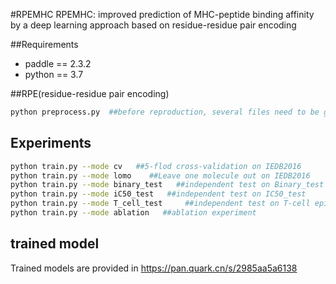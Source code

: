 #RPEMHC
RPEMHC: improved prediction of MHC-peptide binding affinity by a deep learning approach based on residue-residue pair encoding

##Requirements
* paddle == 2.3.2
* python == 3.7

##RPE(residue-residue pair encoding)
```bash
python preprocess.py  ##before reproduction, several files need to be generated by preprocess.py  
```

## Experiments
```bash
python train.py --mode cv   ##5-flod cross-validation on IEDB2016 
python train.py --mode lomo    ##Leave one molecule out on IEDB2016
python train.py --mode binary_test   ##independent test on Binary_test
python train.py --mode iC50_test   ##independent test on IC50_test
python train.py --mode T_cell_test     ##independent test on T-cell epitope benchmark
python train.py --mode ablation   ##ablation experiment
```
## trained model
Trained models are provided in https://pan.quark.cn/s/2985aa5a6138


